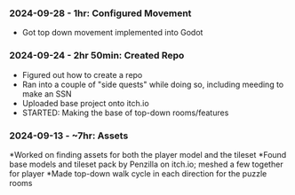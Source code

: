 ### 2024-09-28 - 1hr: Configured Movement
* Got top down movement implemented into Godot
  
### 2024-09-24 - 2hr 50min: Created Repo
* Figured out how to create a repo
* Ran into a couple of "side quests" while doing so, including meeding to make an SSN
* Uploaded base project onto itch.io
* STARTED: Making the base of top-down rooms/features

### 2024-09-13 - ~7hr: Assets
*Worked on finding assets for both the player model and the tileset
*Found base models and tileset pack by Penzilla on itch.io; meshed a few together for player
*Made top-down walk cycle in each direction for the puzzle rooms
